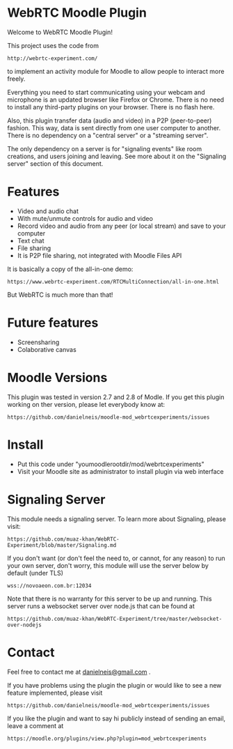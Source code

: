WebRTC Moodle Plugin
====================

Welcome to WebRTC Moodle Plugin!

This project uses the code from

    http://webrtc-experiment.com/

to implement an activity module for Moodle to allow people to interact more freely.

Everything you need to start communicating using
your webcam and microphone is an updated browser
like Firefox or Chrome. There is no need to install
any third-party plugins on your browser.
There is no flash here.

Also, this plugin transfer data (audio and video)
in a P2P (peer-to-peer) fashion. This way, data is sent
directly from one user computer to another. There is
no dependency on a "central server" or a "streaming server".

The only dependency on a server is for "signaling events"
like room creations, and users joining and leaving.
See more about it on the "Signaling server" section of this
document.

Features
========

* Video and audio chat
 * With mute/unmute controls for audio and video
* Record video and audio from any peer (or local stream) and save to your computer
* Text chat
* File sharing
 * It is P2P file sharing, not integrated with Moodle Files API

It is basically a copy of the all-in-one demo:

    https://www.webrtc-experiment.com/RTCMultiConnection/all-in-one.html

But WebRTC is much more than that!

Future features
===============

* Screensharing
* Colaborative canvas

Moodle Versions
===============

This plugin was tested in version 2.7 and 2.8 of Modle.
If you get this plugin working on ther version, please
let everybody know at:

    https://github.com/danielneis/moodle-mod_webrtcexperiments/issues

Install
=======

* Put this code under "youmoodlerootdir/mod/webrtcexperiments"
* Visit your Moodle site as administrator to install plugin via web interface

Signaling Server
================

This module needs a signaling server.
To learn more about Signaling, please visit:

    https://github.com/muaz-khan/WebRTC-Experiment/blob/master/Signaling.md

If you don't want (or don't feel the need to, or cannot,
for any reason) to run your own server, don't worry,
this module will use the server below by default (under TLS)

    wss://novoaeon.com.br:12034

Note that there is no warranty for this server to be up and running.
This server runs a websocket server over node.js that can be found at

    https://github.com/muaz-khan/WebRTC-Experiment/tree/master/websocket-over-nodejs

Contact
=======

Feel free to contact me at danielneis@gmail.com .

If you have problems using the plugin the plugin or would like
to see a new feature implemented, please visit

    https://github.com/danielneis/moodle-mod_webrtcexperiments/issues

If you like the plugin and want to say hi publicly instead of
sending an email, leave a comment at

    https://moodle.org/plugins/view.php?plugin=mod_webrtcexperiments
